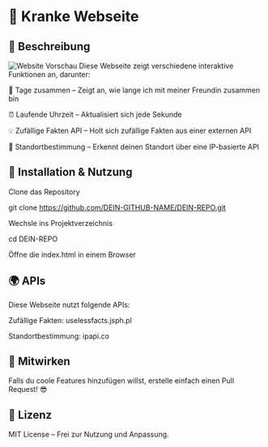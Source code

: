 # 📌 Kranke Webseite

## 🚀 Beschreibung
![Website Vorschau](vorschau.png)
Diese Webseite zeigt verschiedene interaktive Funktionen an, darunter:

📅 Tage zusammen – Zeigt an, wie lange ich mit meiner Freundin zusammen bin

⏰ Laufende Uhrzeit – Aktualisiert sich jede Sekunde

💡 Zufällige Fakten API – Holt sich zufällige Fakten aus einer externen API

📍 Standortbestimmung – Erkennt deinen Standort über eine IP-basierte API

## 🔧 Installation & Nutzung

Clone das Repository

git clone https://github.com/DEIN-GITHUB-NAME/DEIN-REPO.git

Wechsle ins Projektverzeichnis

cd DEIN-REPO

Öffne die index.html in einem Browser

## 🌍 APIs

Diese Webseite nutzt folgende APIs:

Zufällige Fakten: uselessfacts.jsph.pl

Standortbestimmung: ipapi.co

## 🤝 Mitwirken

Falls du coole Features hinzufügen willst, erstelle einfach einen Pull Request! 😎

## 📜 Lizenz

MIT License – Frei zur Nutzung und Anpassung.

